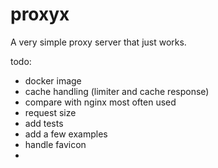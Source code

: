 # proxyx

A very simple proxy server that just works.

todo:
- docker image
- cache handling (limiter and cache response)
- compare with nginx most often used
- request size
- add tests
- add a few examples
- handle favicon
-
